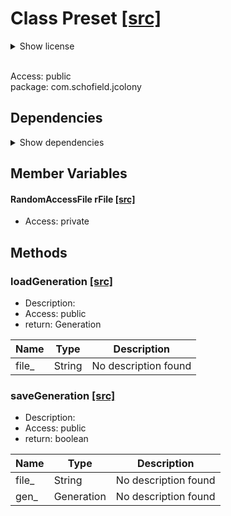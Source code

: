 # Class Preset [[src]](https://github.com/mrschofield/jcolonyC:\Users\Mathew\src\jcolony\src\main\java\com\schofield\jcolony\Preset.java)  

<details>  
  <summary>  
    Show license  

  </summary>  
  <ul>  
jColony Copyright (c )2005-2006 Mathew Schofield All Rights Reserved. Distributed under the terms of LICENSE   </ul>  
</details>  

<br/>Access: public  
package: com.schofield.jcolony  

## Dependencies

<details>  
  <summary>  
    Show dependencies  
  </summary>  
  <ul>  
<li>java.awt.*</li>
<li>java.io.*</li>
<li>java.util.*</li>
<li>javax.swing.*</li>
<li>javax.swing.filechooser.*</li>
  </ul>  
</details>  

## Member Variables

#### RandomAccessFile rFile [[src]](https://github.com/mrschofield/jcolonyC:\Users\Mathew\src\jcolony\src\main\java\com\schofield\jcolony\Preset.java#L)

+ Access: private  

## Methods

### loadGeneration [[src]](https://github.com/mrschofield/jcolonyC:\Users\Mathew\src\jcolony\src\main\java\com\schofield\jcolony\Preset.java#L27)

+ Description:   
+ Access: public  
+ return: Generation  

| Name | Type | Description |  
| ----- | ----- | ----- |  
| file_ | String | No description found |  


### saveGeneration [[src]](https://github.com/mrschofield/jcolonyC:\Users\Mathew\src\jcolony\src\main\java\com\schofield\jcolony\Preset.java#L72)

+ Description:   
+ Access: public  
+ return: boolean  

| Name | Type | Description |  
| ----- | ----- | ----- |  
| file_ | String | No description found |  
| gen_ | Generation | No description found |  


